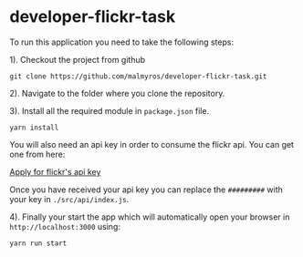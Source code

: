 # developer-flickr-task

To run this application you need to take the following
steps:

1). Checkout the project from github

`
git clone https://github.com/malmyros/developer-flickr-task.git
`

2). Navigate to the folder where you clone the repository.

3). Install all the required module in `package.json` file.

`
yarn install
`

You will also need an api key in order to consume
the flickr api. You can get one from here:

[Apply for flickr's api key](https://www.flickr.com/services/apps/create/apply)

Once you have received your api key you can replace the `#########`
with your key in `./src/api/index.js`.

4). Finally your start the app which will automatically open
your browser in `http://localhost:3000` using:

`yarn run start`